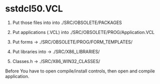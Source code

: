 # sstdcl50.VCL


1. Put those files into into ./SRC/OBSOLETE/PACKAGES

2. Put applications (.VCL) into ./SRC/OBSOLETE/PROG/Application.VCL

3. Put forms -> ./SRC/OBSOLETE/PROG/FORM_TEMPLATES/

4. Put libraries into -> ./SRC/X86_LIBRARIES/

5. Classes.h -> ./SRC/X86_WIN32_CLASSES/

Before You have to open compile/install controls, then open and compile application. 

